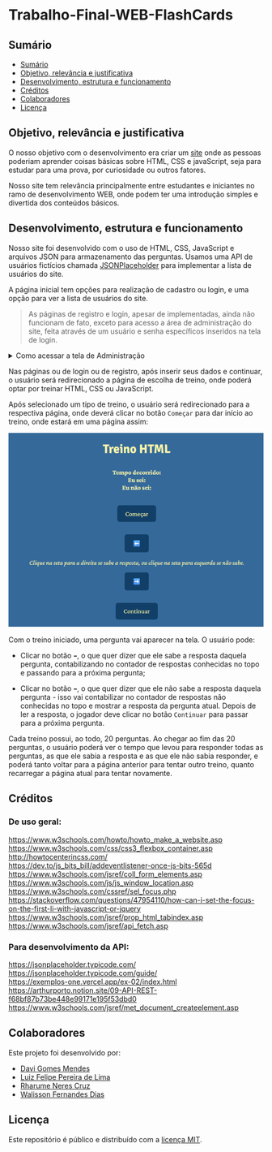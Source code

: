 # Trabalho-Final-WEB-FlashCards

## Sumário

- [Sumário](#sumário)
- [Objetivo, relevância e justificativa](#objetivo-relevância-e-justificativa)
- [Desenvolvimento, estrutura e funcionamento](#desenvolvimento-estrutura-e-funcionamento)
- [Créditos](#créditos)
- [Colaboradores](#colaboradores)
- [Licença](#licença)


## Objetivo, relevância e justificativa

O nosso objetivo com o desenvolvimento era criar um [site](https://trabalho-final-web-flash-cards.vercel.app/) onde as pessoas poderiam aprender coisas básicas sobre HTML, CSS e javaScript, seja para estudar para uma prova, por curiosidade ou outros fatores.

Nosso site tem relevância principalmente entre estudantes e iniciantes no ramo de desenvolvimento WEB, onde podem ter uma introdução simples e divertida dos conteúdos básicos.

## Desenvolvimento, estrutura e funcionamento

Nosso site foi desenvolvido com o uso de HTML, CSS, JavaScript e arquivos JSON para armazenamento das perguntas. Usamos uma API de usuários fictícios chamada [JSONPlaceholder](https://jsonplaceholder.typicode.com/) para implementar a lista de usuários do site.

A página inicial tem opções para realização de cadastro ou login, e uma opção para ver a lista de usuários do site.

> As páginas de registro e login, apesar de implementadas, ainda não funcionam de fato, exceto para acesso a área de administração do site, feita através de um usuário e senha específicos inseridos na tela de login.

<details>
  <summary>Como acessar a tela de Administração</summary>
  
  Para acessar a tela de administração, você deve digitar os seguintes usuário e senha nos respectivos espaços:

  > - Usuário: Admin@123
  > - Senha: Admin@123

  Feito isso, você chegará na seguinte página:

  ![Captura de tela da página de Administração do site](/images/readme-images/pagina-administracao.png)

  Nela, você pode escolher um dos usuários na lista de usuários clicando em seu nome, e logo em seguida, possui duas opções:

  - Clicar em `Alterar nome`, em que será requisitado ao administrador inserir o novo nome do usuário selecionado, e pode confirmar a alteração clicando em `OK`;

  - Clicar em `Remover usuário`, em que será perguntado ao administrador se ele tem certeza de que quer remover o usuário escolhido, onde ele pode optar por confirmar ou cancelar a remoção.
  
</details>


Nas páginas ou de login ou de registro, após inserir seus dados e continuar, o usuário será redirecionado a página de escolha de treino, onde poderá optar por treinar HTML, CSS ou JavaScript.

Após selecionado um tipo de treino, o usuário será redirecionado para a respectiva página, onde deverá clicar no botão `Começar` para dar início ao treino, onde estará em uma página assim:

![Captura de tela da página de treino HTML do site](/images/readme-images/exemplo-treino-html.png)

Com o treino iniciado, uma pergunta vai aparecer na tela. O usuário pode:

- Clicar no botão `➡️`, o que quer dizer que ele sabe a resposta daquela pergunta, contabilizando no contador de respostas conhecidas no topo e passando para a próxima pergunta;

- Clicar no botão `⬅️`, o que quer dizer que ele não sabe a resposta daquela pergunta - isso vai contabilizar no contador de respostas não conhecidas no topo e mostrar a resposta da pergunta atual. Depois de ler a resposta, o jogador deve clicar no botão `Continuar` para passar para a próxima pergunta.

Cada treino possui, ao todo, 20 perguntas. Ao chegar ao fim das 20 perguntas, o usuário poderá ver o tempo que levou para responder todas as perguntas, as que ele sabia a resposta e as que ele não sabia responder, e poderá tanto voltar para a página anterior para tentar outro treino, quanto recarregar a página atual para tentar novamente. 

## Créditos

### De uso geral:

https://www.w3schools.com/howto/howto_make_a_website.asp  
https://www.w3schools.com/css/css3_flexbox_container.asp  
http://howtocenterincss.com/  
https://dev.to/js_bits_bill/addeventlistener-once-js-bits-565d  
https://www.w3schools.com/jsref/coll_form_elements.asp  
https://www.w3schools.com/js/js_window_location.asp  
https://www.w3schools.com/cssref/sel_focus.php  
https://stackoverflow.com/questions/47954110/how-can-i-set-the-focus-on-the-first-li-with-javascript-or-jquery  
https://www.w3schools.com/jsref/prop_html_tabindex.asp  
https://www.w3schools.com/jsref/api_fetch.asp

### Para desenvolvimento da API:

https://jsonplaceholder.typicode.com/  
https://jsonplaceholder.typicode.com/guide/  
https://exemplos-one.vercel.app/ex-02/index.html  
https://arthurporto.notion.site/09-API-REST-f68bf87b73be448e99171e195f53dbd0  
https://www.w3schools.com/jsref/met_document_createelement.asp  

## Colaboradores

Este projeto foi desenvolvido por:

- [Davi Gomes Mendes](https://github.com/DaviGms5)
- [Luiz Felipe Pereira de Lima](https://github.com/LuizFelipeLP)
- [Rharume Neres Cruz](https://github.com/RharumeNeres)
- [Walisson Fernandes Dias](https://github.com/Murynga)


## Licença

Este repositório é público e distribuído com a [licença MIT](/LICENSE).